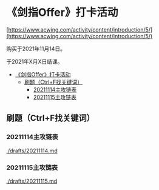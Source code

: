 # 《剑指Offer》打卡活动

[https://www.acwing.com/activity/content/introduction/5/](https://www.acwing.com/activity/content/introduction/5/)

购买于2021年11月14日。

于2021年X月X日结课。

<!-- @import "[TOC]" {cmd="toc" depthFrom=1 depthTo=6 orderedList=false} -->

<!-- code_chunk_output -->

- [《剑指Offer》打卡活动](#剑指offer打卡活动)
  - [刷题（Ctrl+F找关键词）](#刷题ctrlf找关键词)
    - [20211114主攻链表](#20211114主攻链表)
    - [20211115主攻链表](#20211115主攻链表)

<!-- /code_chunk_output -->

## 刷题（Ctrl+F找关键词）

### 20211114主攻链表
[./drafts/20211114.md](./drafts/20211114.md)

### 20211115主攻链表
[./drafts/20211115.md](./drafts/20211115.md)
